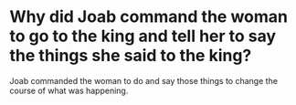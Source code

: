 # Why did Joab command the woman to go to the king and tell her to say the things she said to the king?

Joab commanded the woman to do and say those things to change the course of what was happening.
